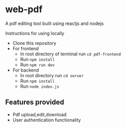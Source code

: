 # web-pdf
A pdf editing tool built using reactjs and nodejs

Instructions for using locally

* Clone this repository
* For frontend
  * In root directory of terminal run `cd pdf-frontend`
  * Run `npm install` 
  * Run `npm run dev`
* For backend
  * In root directory run `cd server`
  * Run `npm install`
  * Run `node index.js`
 
 ## Features provided
 * Pdf upload,edit,download
 * User authentication functionality

